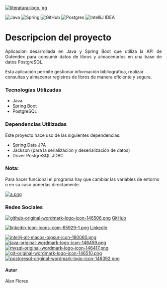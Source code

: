 
[![literatura-logo.jpg](https://i.postimg.cc/CxSyxkpt/literatura-logo.jpg)](https://postimg.cc/567KPH0q)

![Java](https://img.shields.io/badge/java-%23ED8B00.svg?style=for-the-badge&logo=openjdk&logoColor=white) ![Spring](https://img.shields.io/badge/spring-%236DB33F.svg?style=for-the-badge&logo=spring&logoColor=white) ![GitHub](https://img.shields.io/badge/GitHub-%23121011.svg?style=for-the-badge&logo=github&logoColor=white) ![Postgres](https://img.shields.io/badge/postgres-%23316192.svg?style=for-the-badge&logo=postgresql&logoColor=white)  ![IntelliJ IDEA](https://img.shields.io/badge/IntelliJIDEA-000000.svg?style=for-the-badge&logo=intellij-idea&logoColor=white)
<h1>
Descripcion del proyecto
</h1>
<p align="justify">
 Aplicación desarrollada en Java y Spring Boot que utiliza la API de Gutendex para consumir datos de libros y almacenarlos en una base de datos PostgreSQL.

 Esta aplicación permite gestionar información bibliográfica, realizar consultas y almacenar registros de libros de manera eficiente y segura.
</p>

### Tecnologías Utilizadas
- Java
- Spring Boot
- PostgreSQL

### Dependencias Utilizadas
Este proyecto hace uso de las siguientes dependencias:

- Spring Data JPA
- Jackson (para la serialización y deserialización de datos)
- Driver PostgreSQL JDBC

### Nota:
Para hacer funcional el programa hay que cambiar las variables de entorno o en su caso ponerlas directamente.

[![a.png](https://i.postimg.cc/DZc6nb6n/a.png)](https://postimg.cc/mztCSkK5)


### Redes Sociales
[![github-original-wordmark-logo-icon-146506.png](https://i.postimg.cc/FszNwMgn/github-original-wordmark-logo-icon-146506.png)](https://postimg.cc/grCCZB7v)  [GitHub](https://github.com/unamalan "GitHub")

[![linkedin-icon-icons-com-65929-1.png](https://i.postimg.cc/7LMCtvwQ/linkedin-icon-icons-com-65929-1.png)](https://postimg.cc/SXRNjvXW)     [LinkedIn](https://www.linkedin.com/in/isc-alan-flores/ "LinkedIn")


[![intellij-alt-macos-bigsur-icon-190060.png](https://i.postimg.cc/R0MpqHCs/intellij-alt-macos-bigsur-icon-190060.png)](https://postimg.cc/DSMPMmXL)    [![java-original-wordmark-logo-icon-146459.png](https://i.postimg.cc/fWHWBc0s/java-original-wordmark-logo-icon-146459.png)](https://postimg.cc/WtkP4JnY)    [![mysql-original-wordmark-logo-icon-146417.png](https://i.postimg.cc/XqMvk3zP/mysql-original-wordmark-logo-icon-146417.png)](https://postimg.cc/XG83VM3K)    [![git-original-wordmark-logo-icon-146510.png](https://i.postimg.cc/NMK4r834/git-original-wordmark-logo-icon-146510.png)](https://postimg.cc/MM8RCBKM)    [![postgresql-original-wordmark-logo-icon-146392.png](https://i.postimg.cc/zGLX6yYQ/postgresql-original-wordmark-logo-icon-146392.png)](https://postimg.cc/mPssF2D3)


#### Autor
Alan Flores

